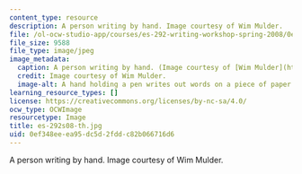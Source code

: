 ```yaml
---
content_type: resource
description: A person writing by hand. Image courtesy of Wim Mulder.
file: /ol-ocw-studio-app/courses/es-292-writing-workshop-spring-2008/0ef348eeea95dc5d2fddc82b066716d6_es-292s08-th.jpg
file_size: 9588
file_type: image/jpeg
image_metadata:
  caption: A person writing by hand. (Image courtesy of [Wim Mulder](http://www.flickr.com/photos/wimmulder/15653748/).)
  credit: Image courtesy of Wim Mulder.
  image-alt: A hand holding a pen writes out words on a piece of paper.
learning_resource_types: []
license: https://creativecommons.org/licenses/by-nc-sa/4.0/
ocw_type: OCWImage
resourcetype: Image
title: es-292s08-th.jpg
uid: 0ef348ee-ea95-dc5d-2fdd-c82b066716d6
---
```

A person writing by hand. Image courtesy of Wim Mulder.